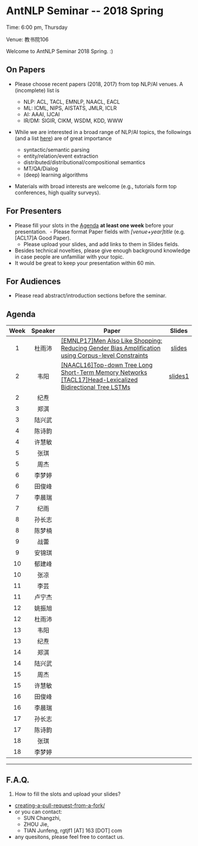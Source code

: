 # AntNLP Seminar -- 2018 Spring

Time: 6:00 pm, Thursday

Venue: 教书院106

Welcome to AntNLP Seminar 2018 Spring. :)

## On Papers

- Please choose recent papers (2018, 2017) from top NLP/AI venues. A (incomplete) list is
  - NLP: ACL, TACL, EMNLP, NAACL, EACL
  - ML:  ICML, NIPS, AISTATS, JMLR, ICLR
  - AI:  AAAI, IJCAI
  - IR/DM: SIGIR, CIKM, WSDM, KDD, WWW

- While we are interested in a broad range of NLP/AI topics, the followings (and a list [here](https://slack-files.com/T22T1UP8Q-F726RJERH-9a39cc3d9a)) are of great importance

  - syntactic/semantic parsing
  - entity/relation/event extraction
  - distributed/distributional/compositional semantics
  - MT/QA/Dialog
  - (deep) learning algorithms

- Materials with broad interests are welcome (e.g., tutorials form top conferences, high quality surveys).

## For Presenters

- Please fill your slots in the [Agenda](#agenda) **at least one week** before your presentation.
  - Please format Paper fields with *[venue+year]title* (e.g. [ACL17]A Good Paper).
  - Please upload your slides, and add links to them in Slides fields.
- Besides technical novelties, please give enough background knowledge in case people are unfamiliar with your topic.
- It would be great to keep your presentation within 60 min.

## For Audiences

- Please read abstract/introduction sections before the seminar.

## Agenda

Week   | Speaker   | Paper   | Slides
:---:  | :---: | --- | :---:
1      | 杜雨沛 | [[EMNLP17]Men Also Like Shopping: Reducing Gender Bias Amplification using Corpus-level Constraints](Week1/Men-also-shopping.pdf)    |[slides](Week1/Pre_March1st.pdf)
2 | 韦阳 | [[NAACL16]Top-down Tree Long Short-Term Memory Networks](Week2/Top-down%20Tree%20Long%20Short-Term%20Memory%20Networks.pdf)<br/>[[TACL17]Head-Lexicalized Bidirectional Tree LSTMs](https://github.com/AntNLP/seminar/blob/master/2018Spring/Week2/Head-Lexicalized%20Bidirectional%20Tree%20LSTMs.pdf) |[slides1](Week2/weiyang-slides-week2.pdf<br/>[slides2](https://github.com/AntNLP/seminar/blob/master/2018Spring/Week2/weiyang-slides-week2-2.pdf))
2 | 纪焘 |  | |
3 | 郑淇 |  | |
3 | 陆兴武 |  | |
4 | 陈诗韵 |  | |
4 | 许慧敏 |  | |
5 | 张琪 |  | |
5 | 周杰 |  | |
6 | 李梦婷 |  | |
6 | 田俊峰 |  | |
7 | 李晨瑞 |  | |
7 | 纪雨 |  | |
8 | 孙长志 |  | |
8 | 陈梦楠 |  | |
9 | 战蕾 |  | |
9 | 安锦琪 |  | |
10 | 郁建峰 |  | |
10 | 张凉 |  | |
11 | 李芸 |  | |
11 | 卢宁杰 |  | |
12 | 姚振旭 |  | |
12 | 杜雨沛 |  | |
13 | 韦阳 |  | |
13| 纪焘 |  | |
14 | 郑淇 |  | |
14| 陆兴武 |  | |
15 | 周杰 |  | |
15| 许慧敏 |  | |
16 | 田俊峰 |  | |
16| 李晨瑞 |  | |
17 | 孙长志 |  | |
17| 陈诗韵 |  | |
18 | 张琪 |  | |
18 | 李梦婷 |  | |

---
## F.A.Q.

1. How to fill the slots and upload your slides?
- [creating-a-pull-request-from-a-fork/](https://help.github.com/articles/creating-a-pull-request-from-a-fork/)
- or you can contact:
  - SUN  Changzhi,
  - ZHOU Jie, 
  - TIAN Junfeng, rgtjf1 [AT] 163 [DOT] com
- any quesitons, please feel free to contact us.







